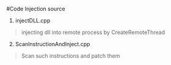 #Code Injection source

1. injectDLL.cpp
> injecting dll into remote process by CreateRemoteThread

2. ScanInstructionAndInject.cpp
> Scan such instructions and patch them
